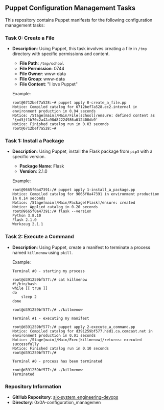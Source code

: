 ## Puppet Configuration Management Tasks

This repository contains Puppet manifests for the following configuration management tasks:

### Task 0: Create a File

- **Description**: Using Puppet, this task involves creating a file in `/tmp` directory with specific permissions and content.
  
  - **File Path**: `/tmp/school`
  - **File Permission**: 0744
  - **File Owner**: www-data
  - **File Group**: www-data
  - **File Content**: "I love Puppet"

  Example:
  ```
  root@6712bef7a528:~# puppet apply 0-create_a_file.pp
  Notice: Compiled catalog for 6712bef7a528.ec2.internal in environment production in 0.04 seconds
  Notice: /Stage[main]/Main/File[school]/ensure: defined content as '{md5}f1b70c2a42a98d82224986a612400db9'
  Notice: Finished catalog run in 0.03 seconds
  root@6712bef7a528:~#
  ```

### Task 1: Install a Package

- **Description**: Using Puppet, install the Flask package from `pip3` with a specific version.

  - **Package Name**: Flask
  - **Version**: 2.1.0

  Example:
  ```
  root@9665f0a47391:/# puppet apply 1-install_a_package.pp
  Notice: Compiled catalog for 9665f0a47391 in environment production in 0.14 seconds
  Notice: /Stage[main]/Main/Package[Flask]/ensure: created
  Notice: Applied catalog in 0.20 seconds
  root@9665f0a47391:/# flask --version
  Python 3.8.10
  Flask 2.1.0
  Werkzeug 2.1.1
  ```

### Task 2: Execute a Command

- **Description**: Using Puppet, create a manifest to terminate a process named `killmenow` using `pkill`.

  Example:
  ```
  Terminal #0 - starting my process

  root@d391259bf577:/# cat killmenow
  #!/bin/bash
  while [[ true ]]
  do
      sleep 2
  done

  root@d391259bf577:/# ./killmenow

  Terminal #1 - executing my manifest

  root@d391259bf577:/# puppet apply 2-execute_a_command.pp
  Notice: Compiled catalog for d391259bf577.hsd1.ca.comcast.net in environment production in 0.01 seconds
  Notice: /Stage[main]/Main/Exec[killmenow]/returns: executed successfully
  Notice: Finished catalog run in 0.10 seconds
  root@d391259bf577:/# 

  Terminal #0 - process has been terminated

  root@d391259bf577:/# ./killmenow
  Terminated
  ```

### Repository Information

- **GitHub Repository**: [alx-system_engineering-devops](https://github.com/alx-system_engineering-devops)
- **Directory**: 0x0A-configuration_managemen
